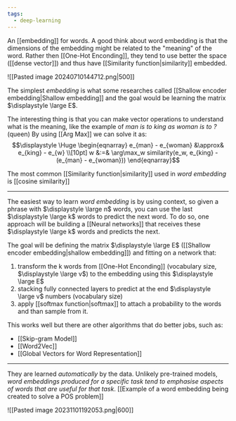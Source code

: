 ```yaml
---
tags:
  - deep-learning
---
```

An [[embedding]] for words. A good think about word embedding is that the dimensions of the embedding might be related to the "meaning" of the word. Rather then [[One-Hot Enconding]], they tend to use better the space ([[dense vector]]) and thus have [[Similarity function|similarity]] embedded. 

![[Pasted image 20240710144712.png|500]]

The simplest *embedding* is what some researches called [[Shallow encoder embedding|Shallow embedding]] and the goal would be learning the matrix $\displaystyle \large E$.

The interesting thing is that you can make vector operations to understand what is the meaning, like the example of *man is to king as woman is to ?* (queen) By using [[Arg Max]] we can solve it as:
$$\displaystyle \Huge \begin{eqnarray} 
e_{man} - e_{woman} &\approx& e_{king} - e_{w}
\\[10pt]
w &:=& \arg\max_w similarity(e_w, e_{king} - (e_{man} - e_{woman}))
\end{eqnarray}$$

The most common [[Similarity function|similarity]] used in *word embedding* is [[cosine similarity]]

---

The easiest way to learn *word embedding* is by using context, so given a phrase with $\displaystyle \large n$ words, you can use the last $\displaystyle \large k$ words to predict the next word. To do so, one approach will be building a [[Neural networks]] that receives these $\displaystyle \large k$ words and predicts the next. 

The goal will be defining the matrix $\displaystyle \large E$ ([[Shallow encoder embedding|shallow embedding]]) and fitting on a network that:
1. transform the k words from [[One-Hot Enconding]] (vocabulary size, $\displaystyle \large v$) to the embedding using this $\displaystyle \large E$
2. stacking fully connected layers to predict at the end $\displaystyle \large v$ numbers (vocabulary size)
3. apply [[softmax function|softmax]] to attach a probability to the words and than sample from it.

This works well but there are other algorithms that do better jobs, such as:
- [[Skip-gram Model]]
- [[Word2Vec]]
- [[Global Vectors for Word Representation]]


---

They are learned *automatically* by the data. Unlikely pre-trained models, *word embeddings produced for a specific task tend to emphasise aspects of words that are useful for that task*. [[Example of a word embedding being created to solve a POS problem]]

![[Pasted image 20231101192053.png|600]]